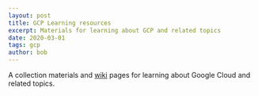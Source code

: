 ```yaml
---
layout: post
title: GCP Learning resources
excerpt: Materials for learning about GCP and related topics
date: 2020-03-01
tags: gcp
author: bob
---
```


A collection materials and [wiki](https://github.com/bobbae/gcp/wiki) pages for learning about Google Cloud and related topics. 


